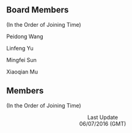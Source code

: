 ## Board Members

(In the Order of Joining Time)

Peidong Wang

Linfeng Yu

Mingfei Sun

Xiaoqian Mu

## Members

(In the Order of Joining Time)

<p align='center'>Last Update<br>06/07/2016 (GMT)</p>
